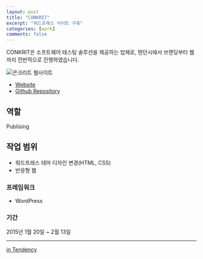```yaml
---
layout: post
title: "CONKRIT"
excerpt: "워드프레스 사이트 구축"
categories: [work]
comments: false
---
```


CONKRIT은 소프트웨어 테스팅 솔루션을 제공하는 업체로, 텐던시에서 브랜딩부터 웹까지 전반적으로 진행하였습니다. 

![콘크리트 웹사이트]({{site.url}}/{{site.baseurl}}img/post-assets/work-conkrit.png)

- [Website](http://conkrit.com/wp/)
- [Github Repository](https://github.com/guruahn/conkrit.git)

## 역할
Publising

## 작업 범위
- 워드프레스 테마 디자인 변경(HTML, CSS)
- 반응형 웹

### 프레임워크
- WordPress

### 기간
2015년 1월 20일 ~ 2월 13일

---
[in Tendency](http://tendency.co.kr/tendency/work/work_view.asp?sbdtype=0000400001&sgubun=&sissmall=&se_page=1&se_perpage=20&bno=172)